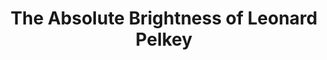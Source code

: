 ---
title: "The Absolute Brightness of Leonard Pelkey"
description: 'Wonderfully narrated and written. Kekuatan di Audiobook ini ada di skill narratornya – ceritanya sendiri walaupun engaging, tapi untuk ukuran novel detektif, cukup predictable.'
cover: "images/reading/the-absolute-brightness.jpeg"
publishDate: 2020-06-14
authors: "James Lecesne"
---